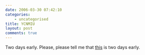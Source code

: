 ```yaml
---
date: 2006-03-30 07:42:10
categories:
    - uncategorised
title: YCNMIU
layout: post
comments: true
---
```

Two days early. Please, please tell me that
[this](http://news.bbc.co.uk/1/hi/technology/4853548.stm) is two days
early.
